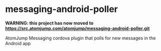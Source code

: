 # messaging-android-poller

__WARNING: this project has now moved to https://src.atomjump.com/atomjump/messaging-android-poller.git__

AtomJump Messaging cordova plugin that polls for new messages in the Android app
